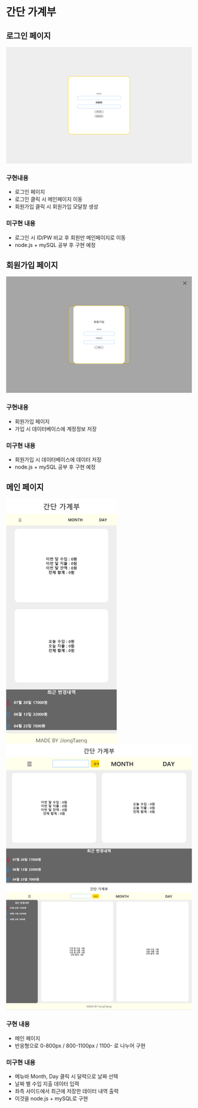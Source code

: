 # 간단 가계부

## 로그인 페이지

<img src="./images/로그인.png" width="600px;">

### 구현내용
  - 로그인 페이지
  - 로그인 클릭 시 메인페이지 이동
  - 회원가입 클릭 시 회원가입 모달창 생성
### 미구현 내용
  - 로그인 시 ID/PW 비교 후 회원만 메인페이지로 이동
  - node.js + mySQL 공부 후 구현 예정

## 회원가입 페이지

<img src="./images/회원가입.png" width="600px;">

### 구현내용
  - 회원가입 페이지
  - 가입 시 데이터베이스에 계정정보 저장
### 미구현 내용
  - 회원가입 시 데이터베이스에 데이터 저장
  - node.js + mySQL 공부 후 구현 예정

## 메인 페이지

<img src="./images/반응형1.png" width="300px;"><br>
<img src="./images/반응형2.png" width="600px;"><br>
<img src="./images/반응형3.png" width="600px;">

### 구현 내용
  - 메인 페이지
  - 반응형으로 0-800px / 800-1100px / 1100- 로 나누어 구현
### 미구현 내용
  - 메뉴바 Month, Day 클릭 시 달력으로 날짜 선택
  - 날짜 별 수입 지출 데이터 입력
  - 좌측 사이드에서 최근에 저장한 데이터 내역 출력
  - 이것을 node.js + mySQL로 구현

